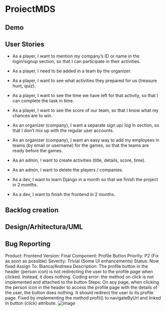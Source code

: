 # ProiectMDS

## Demo


## User Stories

- As a player, I want to mention my company’s ID or name in the login/signup section, so that I can participate in their activities.  
- As a player, I need to be added in a team by the organizer.  
- As a player, I want to see what activities they prepared for us (treasure hunt, quiz).  
- As a player, I want to see the time we have left for that activity, so that I can complete the task in time.  
- As a player, I want to see the score of our team, so that I know what my chances are to win.  

- As an organizer (company), I want a separate sign up/ log in section, so that I don’t mix up with the regular user accounts.
- As an organizer (company), I want an easy way to add my employees in teams (by email or username) for the games, so that the teams are ready before the games.

- As an admin, I want to create activities (title, details, score, time).
- As an admin, I want to delete the players / companies.

- As a dev, I want to learn Django in a month so that we finish the project in 2 months.
- As a dev, I want to finish the frontend in 2 months.


## Backlog creation

## Design/Arhitectura/UML

## Bug Reporting
Product: Frontend
Version: Final
Component: Profile Button
Priority: P2 (Fix as soon as possible)
Severity: Trivial (Some UI enhancements)
Status: Now fixed
Assign To: Bianca/Andreea
Description: The profile button in the header (person icon) is not redirecting the user to the profile page when clicked. Instead, it does nothing.
Coding error: the method on click is not implemented and attached to the button
Steps: On any page, when clicking the person icon in the header to access the profile page with the details of the user, the button does nothing. It should redirect the user to its profile page. Fixed by implementing the method profil() to navigateByUrl and linked in button (click) attribute.
![image](https://user-images.githubusercontent.com/79314110/174129109-b08d9904-da4d-4ed7-bbcc-6b155b3c0f6a.png)


